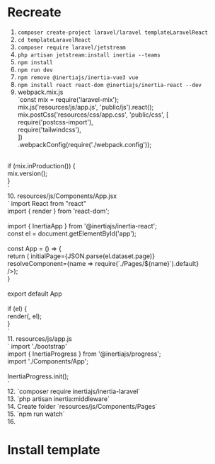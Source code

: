# Recreate
1. `composer create-project laravel/laravel templateLaravelReact`<br>
2. `cd templateLaravelReact`<br>
3. `composer require laravel/jetstream`<br>
4. `php artisan jetstream:install inertia --teams`<br>
5. `npm install`<br>
6. `npm run dev`<br>
7. `npm remove @inertiajs/inertia-vue3 vue`<br>
8. `npm install react react-dom @inertiajs/inertia-react --dev`<br>
9. webpack.mix.js<br>
`const mix = require('laravel-mix');<br>
mix.js('resources/js/app.js', 'public/js').react();<br>
mix.postCss('resources/css/app.css', 'public/css', [<br>
    require('postcss-import'),<br>
    require('tailwindcss'),<br>
])<br>
.webpackConfig(require('./webpack.config'));<br>
<br>
if (mix.inProduction()) {<br>
    mix.version();<br>
}<br>
`<br>
10. resources/js/Components/App.jsx<br>
`
import React from "react"<br>
import { render } from 'react-dom';<br><br>
import { InertiaApp } from '@inertiajs/inertia-react';<br>
const el = document.getElementById('app');<br><br>
const App = () => {<br>
    return (<InertiaApp<br>
        initialPage={JSON.parse(el.dataset.page)}<br>
        resolveComponent={name => require(`./Pages/${name}`).default}<br>
    />);<br>
}<br><br>
export default App<br><br>
if (el) {<br>
    render(<App />, el);<br>
}<br>
`<br>
11. resources/js/app.js<br>
`
import './bootstrap'<br>
import { InertiaProgress } from '@inertiajs/progress';<br>
import './Components/App';<br><br>
InertiaProgress.init();<br>
`<br>
12. `composer require inertiajs/inertia-laravel`<br>
13. `php artisan inertia:middleware`<br>
14. Create folder `resources/js/Components/Pages`<br>
15. `npm run watch`<br>
16. 

# Install template